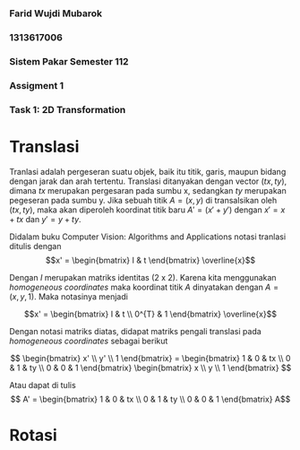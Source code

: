 ### Farid Wujdi Mubarok
### 1313617006
### Sistem Pakar Semester 112
### Assigment 1
### Task 1: 2D Transformation

# Translasi

Tranlasi adalah pergeseran suatu objek, baik itu titik, garis, maupun bidang dengan jarak dan arah tertentu. Translasi ditanyakan dengan vector $(tx, ty)$, dimana $tx$ merupakan pergesaran pada sumbu x, sedangkan $ty$ merupakan pegeseran pada sumbu y.
Jika sebuah titik $A = (x, y)$ di transalsikan oleh $(tx, ty)$, maka akan diperoleh koordinat titik baru $A' = (x' + y')$ dengan $x' = x + tx$ dan $y' = y + ty$.

Didalam buku Computer Vision: Algorithms and Applications notasi tranlasi ditulis dengan 
$$x' = 
\begin{bmatrix} 
I & t 
\end{bmatrix} 
\overline{x}$$ 

Dengan $I$ merupakan matriks identitas (2 x 2). Karena kita menggunakan *homogeneous coordinates* maka koordinat titik $A$ dinyatakan dengan $A = (x, y, 1)$. Maka notasinya menjadi 

$$x' = 
\begin{bmatrix} 
I & t \\
0^{T} & 1
\end{bmatrix} \overline{x}$$

Dengan notasi matriks diatas, didapat matriks pengali translasi pada *homogeneous coordinates* sebagai berikut

$$
\begin{bmatrix} 
x' \\
y' \\
1
\end{bmatrix} = 
\begin{bmatrix} 
1 & 0 & tx \\
0 & 1 & ty \\
0 & 0 & 1
\end{bmatrix}
\begin{bmatrix} 
x \\
y \\
1
\end{bmatrix}
$$

Atau dapat di tulis $$
A' = 
\begin{bmatrix} 
1 & 0 & tx \\
0 & 1 & ty \\
0 & 0 & 1
\end{bmatrix} A$$

# Rotasi

